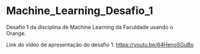 # Machine_Learning_Desafio_1
 Desafio 1 da disciplina de Machine Learning da Faculdade usando o Orange.

Link do video de apresentação do desafio 1: https://youtu.be/64HenoSGuBo
